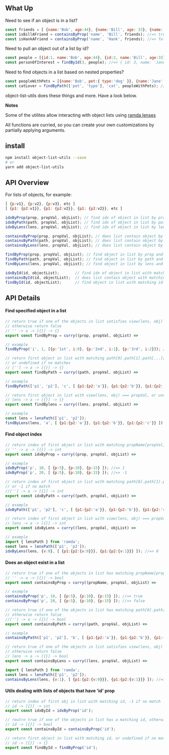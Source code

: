## What Up

Need to see if an object is in a list?
```javascript
const friends = [ {name:'Bob', age:44}, {name:'Bill', age: 33}, {name:'Jane', age:22} ];
const isBillAFriend = containsByProp('name', 'Bill', friends); //=> true
const isHankAFriend = containsByProp('name', 'Hank', friends); //=> false
```

Need to pull an object out of a list by id?
```javascript
const people = [{id:1, name:'Bob', age:44}, {id:2, name:'Bill', age:33}, {id:3, name:'Jane', age:22}];
const personOfInterest = findById(3, people); //=> { id: 3, name: 'Jane', age: 22 }
```

Need to find objects in a list based on nested properties?
```javascript
const peopleWithPets = [{name:'Bob', pet:{ type:'dog' }}, {name:'Jane', pet:{ type:'cat'}}];
const catLover = findByPath(['pet', 'type'], 'cat', peopleWithPets); //=> { id: 3, name: 'Jane', age: 22 }
```

object-list-utils does these things and more.  Have a look below.

**Notes**

Some of the utilites allow interacting with object lists using [ramda lenses](http://randycoulman.com/blog/2016/07/12/thinking-in-ramda-lenses/)

All functions are curried, so you can create your own customizations by partially applying arguments.

## install

```bash
npm install object-list-utils --save
# or
yarn add object-list-utils
```

## API Overview

For lists of objects, for example:
```javascript
[ {p:v1}, {p:v2}, {p:v3}, etc ]
[ {p1: {p2:v1}}, {p1: {p2:v2}}, {p1: {p2:v2}}, etc ]
```

```javascript
idxByProp(prop, propVal, objList); // find idx of object in list by prop and val
idxByPath(path, propVal, objList); // find idx of object in list by path and val
idxByLens(lens, propVal, objList); // find idx of object in list by lens and val
```

```javascript
containsByProp(prop, propVal, objList); // does list contain object by prop and val
containsByPath(path, propVal, objList); // does list contain object by path and val
containsByLens(lens, propVal, objList); // does list contain object by lens and val
```

```javascript
findByProp(prop, propVal, objList); // find object in list by prop and val
findByPath(path, propVal, objList); // find object in list by path and val
findByLens(lens, propVal, objList); // find object in list by lens and val
```

```javascript
idxById(id, objectList);       // find idx of object in list with matching id
containsById(id, objectList);  // does list contain object with matching id
findById(id, objectList);      // find object in list with matching id
```


## API Details

#### Find specified object in a list

```javascript
// return true if one of the objects in list satisfies view(lens, obj) === propVal,
// otherwise return false
// '' -> a -> [{}] -> {}
export const findByProp = curry((prop, propVal, objList) =>

// example
findByProp('i', 1, [{p:'1st', i:0}, {p:'2nd', i:1}, {p:'3rd', i:2}]); //=> { p:'2nd', i:1 }
```

```javascript
// return first object in list with matching path[0].path[1].path[...][propVal]
// or undefined if no matches
// [''] -> a -> [{}] -> {}
export const findByPath = curry((path, propVal, objList) =>

// example
findByPath(['p1', 'p2'], 'c', [ {p1:{p2:'a'}}, {p1:{p2:'b'}}, {p1:{p2:'c'}} ]); //=> { p1: { p2: 'c' } }
```

```javascript
// return first object in list with view(lens, obj) === propVal, or undefined if no matches
// lens -> a -> [{}] -> {}
export const findBylens = curry((lens, propVal, objList) =>

// example
const lens = lensPath(['p1', 'p2']);
findByLens(lens, 'a', [ {p1:{p2:'a'}}, {p1:{p2:'b'}}, {p1:{p2:'c'}} ]); //=> { p1: { p2: 'a' } }
```

#### Find object index

```javascript
// return index of first object in list with matching propName[propVal], or -1 if no match
// '' -> a -> [{}] -> int
export const idxByProp = curry((prop, propVal, objList) =>

// example
idxByProp('p', 10, [ {p:5}, {p:10}, {p:15} ]); //=> 1
idxByProp('p', 20, [ {p:5}, {p:10}, {p:15} ]); //=> -1
```

```javascript
// return index of first object in list with matching path[0].path[1].path[...][propVal],
// or -1 if no match
//[''] -> a -> [{}] -> int
export const idxByPath = curry((path, propVal, objList) =>

// example
idxByPath(['p1', 'p2'], 'c', [ {p1:{p2:'a'}}, {p1:{p2:'b'}}, {p1:{p2:'c'}} ]); //=> 2
```

```javascript
// return index of first object in list with view(lens, obj) === propVal, or -1 if no match
// lens -> a -> [{}] -> int
export const idxByLens = curry((lens, propVal, objList) =>

// example
import { lensPath } from 'ramda';
const lens = lensPath(['p1', 'p2']);
idxByLens(lens, {v:0}, [ {p1:{p2:{v:0}}}, {p1:{p2:{v:1}}} ]); //=> 0
```

#### Does an object exist in a list

```javascript
// return true if one of the objects in list has matching propName[propVal], otherwise return false
// '' -> a -> [{}] -> bool
export const containsByProp = curry((propName, propVal, objList) =>

// example
containsByProp('p', 10, [ {p:5}, {p:10}, {p:15} ]); //=> true
containsByProp('p', 20, [ {p:5}, {p:10}, {p:15} ]); //=> false
```

```javascript
// return true if one of the objects in list has matching path[0].path[1].path[...][propVal]
// otherwise return false
//[''] -> a -> [{}] -> bool
export const containsByPath = curry((path, propVal, objList) =>

// example
containsByPath(['p1', 'p2'], 'b', [ {p1:{p2:'a'}}, {p1:{p2:'b'}}, {p1:{p2:'c'}} ]); //=> true
```

```javascript
// return true if one of the objects in list satisfies view(lens, obj) === propVal,
// otherwise return false
// lens -> a -> [{}] -> bool
export const containsByLens = curry((lens, propVal, objList) =>

import { lensPath } from 'ramda';
const lens = lensPath(['p1', 'p2']);
containsByLens(lens, {v:1}, [ {p1:{p2:{v:0}}}, {p1:{p2:{v:1}}} ]); //=> true
```

#### Utils dealing with lists of objects that have 'id' prop

```javascript
// return index of first obj in list with matching id, -1 if no match
// id -> [{}] -> int
export const idxById = idxByProp('id');
```

```javascript
// reutrn true if one of the objects in list has a matching id, otherwise false
// id -> [{}] -> bool
export const containsById = containsByProp('id');
```

```javascript
// return first object in list with matching id, or undefined if no matches
// id -> [{}] -> {}
export const findById = findByProp('id');
```
